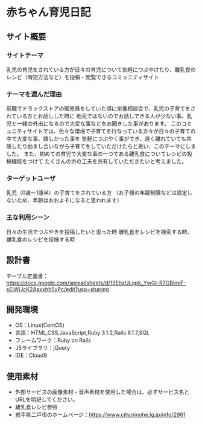 # 赤ちゃん育児日記

## サイト概要
### サイトテーマ
乳児の育児をされている方が日々の育児について気軽につぶやけたり、離乳食のレシピ（時短方法など）を投稿・閲覧できるコミュニティサイト

### テーマを選んだ理由
前職でドラックストアの販売員をしていた頃に栄養相談会で、乳児の子育てをされている方とお話しした時に
地元ではないのでお話しできる人が少ない事、乳児と一緒の外出になるので大変な事などをお聞きした事があります。
このコミュニティサイトでは、色々な環境で子育てを行なっている方々が日々の子育ての中で大変な事、嬉しかった事を
気軽につぶやく事ができ、遠く離れていても共感したり励まし合いながら子育てをしていただけたらと思い、このテーマにしました。
また、初めての育児で大変な事の一つである離乳食についてレシピの投稿機能をつけて
たくさんの方の工夫を共有していただきたいと考えました。

### ターゲットユーザ
乳児（0歳〜1歳半）の子育てをされている方
（お子様の年齢制限などは設定しないため、年齢はおおよそになると思われます）

### 主な利用シーン
日々の生活でつぶやきを投稿したいと思った時
離乳食をレシピを検索する時、離乳食のレシピを投稿する時

## 設計書
テーブル定義書：https://docs.google.com/spreadsheets/d/13EhzULqpk_YwGt-R7GBinyF-sElWjJcK2Aaxxhh5yPc/edit?usp=sharing

## 開発環境
- OS：Linux(CentOS)
- 言語：HTML,CSS,JavaScript,Ruby 3.1.2,Rails 6.1.7,SQL
- フレームワーク：Ruby on Rails
- JSライブラリ：jQuery
- IDE：Cloud9

## 使用素材
- 外部サービスの画像素材・音声素材を使用した場合は、必ずサービス名とURLを明記してください。
- 離乳食レシピ参照
- 岩手県二戸市のホームページ：https://www.city.ninohe.lg.jp/info/2961
